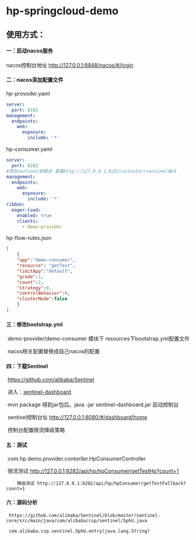 # hp-springcloud-demo

## 使用方式：

#### 一：启动nacos服务

nacos控制台地址 http://127.0.0.1:8848/nacos/#/login

#### 二：nacos添加配置文件

hp-provoder.yaml

```yaml
server:
  port: 8181
management:
  endpoints:
    web:
      exposure:
        include: '*'
```

hp-consumer.yaml

```yaml
server:
  port: 8282
#添加sentinel依赖后 暴露http://127.0.0.1:8282/actuator/sentinel端点
management:
  endpoints:
    web:
      exposure:
        include: '*'
ribbon:
  eager-load:
    enabled: true
    clients:
      - demo-provider      
```

hp-flow-rules.json

```json
[
    {
    "app":"demo-consumer",    
    "resource": "getTest",
    "limitApp":"default",
    "grade":1,
    "count":2,
    "strategy":0,
    "controlBehavior":0,
    "clusterMode":false
    }
]
```

#### 三：修改bootstrap.yml

​		demo-provider/demo-consumer 模块下 resources下bootstrap.yml配置文件

​		nacos相关配置替换成自己nacos的配置

#### 四：下载Sentinel

​		https://github.com/alibaba/Sentinel

​		进入：[sentinel-dashboard](https://github.com/alibaba/Sentinel/tree/master/sentinel-dashboard)  

​		mvn package 得到jar包后。java -jar sentinel-dashboard.jar 启动控制台

​		sentinel控制台址 http://127.0.0.1:8080/#/dashboard/home

​		控制台配置限流降级策略

#### 五：测试

​		com.hp.demo.provider.contorller.HpConsumerController

​		限流测试 http://127.0.0.1:8282/api/hp/hpConsumer/getTestHp?count=1

 	    降级测试 http://127.0.0.1:8282/api/hp/hpConsumer/getTestFallback?count=1

#### 六：源码分析
     https://github.com/alibaba/Sentinel/blob/master/sentinel-core/src/main/java/com/alibaba/csp/sentinel/SphU.java
     
     com.alibaba.csp.sentinel.SphU.entry(java.lang.String)    	    
